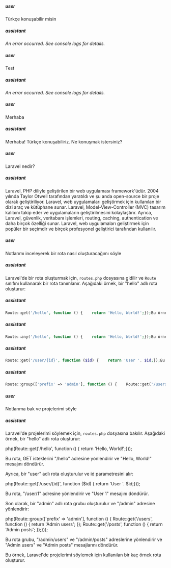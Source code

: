 ##### user
Türkçe konuşabilir misin

##### assistant
*An error occurred. See console logs for details.*

##### user
Test

##### assistant
*An error occurred. See console logs for details.*

##### user
Merhaba

##### assistant
Merhaba! Türkçe konuşabiliriz. Ne konuşmak istersiniz?

##### user
Laravel nedir?

##### assistant
Laravel, PHP diliyle geliştirilen bir web uygulaması framework'üdür. 2004 yılında Taylor Otwell tarafından yaratıldı ve şu anda open-source bir proje olarak geliştiriliyor. Laravel, web uygulamaları geliştirmek için kullanılan bir dizi araç ve kütüphane sunar.
Laravel, Model-View-Controller (MVC) tasarım kalıbını takip eder ve uygulamaların geliştirilmesini kolaylaştırır. Ayrıca, Laravel, güvenlik, veritabanı işlemleri, routing, caching, authentication ve daha birçok özelliği sunar.
Laravel, web uygulamaları geliştirmek için popüler bir seçimdir ve birçok profesyonel geliştirici tarafından kullanılır.

##### user
Notlarımı inceleyerek bir rota nasıl oluşturacağımı söyle

##### assistant
Laravel'de bir rota oluşturmak için, `routes.php` dosyasına gidilir ve `Route` sınıfını kullanarak bir rota tanımlanır. Aşağıdaki örnek, bir "hello" adlı rota oluşturur:

##### assistant
```php
Route::get('/hello', function () {    return 'Hello, World!';});Bu örnek, GET isteklerini "/hello" adresine yönlendirir ve "Hello, World!" mesajını döndürür.Laravel'de rota oluşturulurken, aşağıdaki yöntemleri kullanabilirsiniz:* `Route::get($uri, $callback)` : GET isteklerini yönlendirir.* `Route::post($uri, $callback)` : POST isteklerini yönlendirir.* `Route::put($uri, $callback)` : PUT isteklerini yönlendirir.* `Route::patch($uri, $callback)` : PATCH isteklerini yönlendirir.* `Route::delete($uri, $callback)` : DELETE isteklerini yönlendirir.* `Route::match($pattern, $callback)` : Belirtilen pattern'e uyan istekleri yönlendirir.* `Route::any($uri, $callback)` : Tüm istekleri yönlendirir.Örnek olarak, bir "hello" adlı rota oluşturulur ve GET, POST, PUT, PATCH, DELETE isteklerini yönlendirir:
```

##### assistant
```php
Route::any('/hello', function () {    return 'Hello, World!';});Bu örnek, tüm istekleri "/hello" adresine yönlendirir ve "Hello, World!" mesajını döndürür.Laravel'de rota oluşturulurken, ayrıca parametreler de kullanılabilir. Aşağıdaki örnek, "/user/{id}" adresine yönlendirir ve id parametresini alır:
```

##### assistant
```php
Route::get('/user/{id}', function ($id) {    return 'User '. $id;});Bu örnek, "/user/1" adresine yönlendirir ve "User 1" mesajını döndürür.Laravel'de rota oluşturulurken, ayrıca gruplar da kullanılabilir. Aşağıdaki örnek, "/admin" adresine yönlendirir ve "/admin" altındaki tüm rota gruplarını oluşturur:
```

##### assistant
```php
Route::group(['prefix' => 'admin'], function () {    Route::get('/users', function () {        return 'Admin users';    });    Route::get('/posts', function () {        return 'Admin posts';    });});Bu örnek, "/admin/users" ve "/admin/posts" adreslerine yönlendirir ve "Admin users" ve "Admin posts" mesajlarını döndürür.
```

##### user
Notlarıma bak ve projelerimi söyle

##### assistant
Laravel'de projelerimi söylemek için, `routes.php` dosyasına bakılır. Aşağıdaki örnek, bir "hello" adlı rota oluşturur:

php(Route::get('/hello', function () {    return 'Hello, World!';}));

Bu rota, GET isteklerini "/hello" adresine yönlendirir ve "Hello, World!" mesajını döndürür.

Ayrıca, bir "user" adlı rota oluşturulur ve id parametresini alır:

php(Route::get('/user/{id}', function ($id) {    return 'User '. $id;}));

Bu rota, "/user/1" adresine yönlendirir ve "User 1" mesajını döndürür.

Son olarak, bir "admin" adlı rota grubu oluşturulur ve "/admin" adresine yönlendirir:

php(Route::group(['prefix' => 'admin'], function () {    Route::get('/users', function () {        return 'Admin users';    });    Route::get('/posts', function () {        return 'Admin posts';    });}));

Bu rota grubu, "/admin/users" ve "/admin/posts" adreslerine yönlendirir ve "Admin users" ve "Admin posts" mesajlarını döndürür.

Bu örnek, Laravel'de projelerimi söylemek için kullanılan bir kaç örnek rota oluşturur.